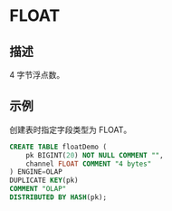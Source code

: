# FLOAT

## 描述

4 字节浮点数。

## 示例

创建表时指定字段类型为 FLOAT。

```sql
CREATE TABLE floatDemo (
    pk BIGINT(20) NOT NULL COMMENT "",
    channel FLOAT COMMENT "4 bytes"
) ENGINE=OLAP 
DUPLICATE KEY(pk)
COMMENT "OLAP"
DISTRIBUTED BY HASH(pk);
```
